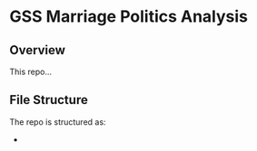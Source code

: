 # GSS Marriage Politics Analysis

## Overview

This repo...

## File Structure

The repo is structured as:

-   